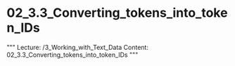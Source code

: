 # 02_3.3_Converting_tokens_into_token_IDs

"""
Lecture: /3_Working_with_Text_Data
Content: 02_3.3_Converting_tokens_into_token_IDs
"""

